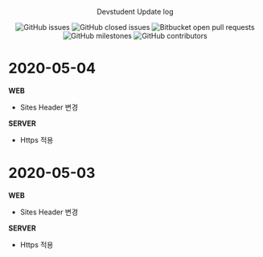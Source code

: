 <p align="center">
Devstudent Update log
</p>


<p align="center">
<img alt="GitHub issues" src="https://img.shields.io/github/issues-raw/22hours/devstudent?style=flat-square">
  <img alt="GitHub closed issues" src="https://img.shields.io/github/issues-closed-raw/22hours/devstudent?style=flat-square">
<img alt="Bitbucket open pull requests" src="https://img.shields.io/bitbucket/pr-raw/22hours/devstudent?style=flat-square">
<img alt="GitHub milestones" src="https://img.shields.io/github/milestones/all/22hours/devstudent?style=flat-square">
  <img alt="GitHub contributors" src="https://img.shields.io/github/contributors/22hours/devstudent?style=flat-square">
</p>

# 2020-05-04

**WEB**
- Sites Header 변경

**SERVER**
- Https 적용

# 2020-05-03

**WEB**
- Sites Header 변경

**SERVER**
- Https 적용
